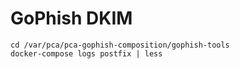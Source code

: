 # GoPhish DKIM
```
cd /var/pca/pca-gophish-composition/gophish-tools
docker-compose logs postfix | less
```